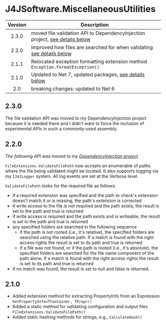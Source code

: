 # J4JSoftware.MiscellaneousUtilities

|Version|Description|
|:-----:|-----------|
|2.3.0|moved file validation API to DependencyInjection project, [see details below](#230)|
|2.2.0|Improved how files are searched for when validating [see details below](#220)|
|2.1.1|Relocated exception formatting extension method `Exception.FormatException()`|
|2.1.0|Updated to Net 7, updated packages, [see details below](#210)|
|2.0|breaking changes; updated to Net 6|

## 2.3.0

The file validation API was moved to my DependencyInjection project because it is needed there and I didn't want to force the inclusion of experimental APIs in such a commonly-used assembly.

## 2.2.0

*The following API was moved to my [DependencyInjection project](https://github.com/markolbert/ProgrammingUtilities/tree/master/DependencyInjection)*.

`FileExtensions.ValidateFilePath` now accepts an enumerable of paths where the file being validated might be located. It also supports logging via my `IJ4JLogger` system. All log events are set at the Verbose level.

`ValidateFilePath` looks for the required file as follows:

- if a required extension was specified and the path to check's extension doesn't match it or is missing, the path's extension is corrected
- if write access to the file *is not* required and the path exists, the result is set to the path and true is returned
- if write access *is* required and the path exists and is writeable, the result is set to the path and true is returned
- any specified folders are searched in the following sequence
  - if the path is not rooted (i.e., it's relative), the specified folders are searched using the relative path. If a match is found with the right access rights the result is set to its path and true is returned
  - if a file was not found, or if the path is rooted (i.e., it's absolute), the specified folders are searched for the file name component of the path alone. If a match is found with the right access rights the result is set to its path and true is returned
- if no match was found, the result is set to null and false is returned.

## 2.1.0

- Added extension method for extracting PropertyInfo from an Expression `GetPropertyInfo<TContainer, TProp>()`
- Added a static method for validating configuration and output files `FileExtensions.ValidateFilePath()`
- Added static hashing methods for strings, e.g., `CalculateHash()`

